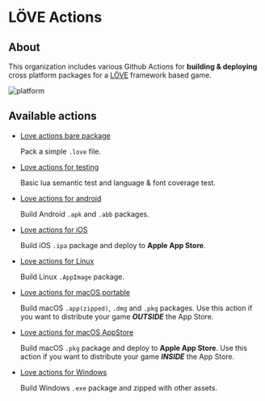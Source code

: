 # LÖVE Actions

## About

This organization includes various Github Actions for **building & deploying** cross platform packages for a [LÖVE](https://love2d.org/) framework based game.

![platform](https://img.shields.io/badge/platform-Android%20%7C%20iOS%20%7C%20Linux%20%7C%20macOS%20%7C%20Windows-brightgreen.svg)

## Available actions

- [Love actions bare package](https://github.com/marketplace/actions/love-actions-bare-package)

  Pack a simple `.love` file.
  
- [Love actions for testing](https://github.com/marketplace/actions/love-actions-for-testing)

  Basic lua semantic test and language & font coverage test.
  
- [Love actions for android](https://github.com/marketplace/actions/love-actions-for-android)

  Build Android `.apk` and `.abb` packages.
  
- [Love actions for iOS](https://github.com/marketplace/actions/love-actions-for-ios)

  Build iOS `.ipa` package and deploy to **Apple App Store**.
  
- [Love actions for Linux](https://github.com/marketplace/actions/love-actions-for-linux)

  Build Linux `.AppImage` package.
  
- [Love actions for macOS portable](https://github.com/marketplace/actions/love-actions-for-macos-portable)

  Build macOS `.app(zipped)`, `.dmg` and `.pkg` packages. Use this action if you want to distribute your game ***OUTSIDE*** the App Store.
  
- [Love actions for macOS AppStore](https://github.com/marketplace/actions/love-actions-for-macos-appstore)

  Build macOS `.pkg` package and deploy to **Apple App Store**. Use this action if you want to distribute your game ***INSIDE*** the App Store.
  
- [Love actions for Windows](https://github.com/marketplace/actions/love-actions-for-windows)

  Build Windows `.exe` package and zipped with other assets.
  
